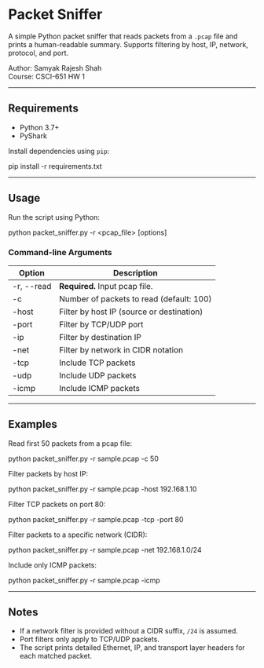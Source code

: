 # Packet Sniffer

A simple Python packet sniffer that reads packets from a `.pcap` file and prints a human-readable summary. Supports filtering by host, IP, network, protocol, and port.

Author: Samyak Rajesh Shah  
Course: CSCI-651 HW 1  

---

## Requirements

- Python 3.7+
- PyShark

Install dependencies using `pip`:

pip install -r requirements.txt

---

## Usage

Run the script using Python:

python packet_sniffer.py -r <pcap_file> [options]

### Command-line Arguments

Option        | Description
------------- | -------------
-r, --read    | **Required.** Input pcap file.
-c            | Number of packets to read (default: 100)
-host         | Filter by host IP (source or destination)
-port         | Filter by TCP/UDP port
-ip           | Filter by destination IP
-net          | Filter by network in CIDR notation
-tcp          | Include TCP packets
-udp          | Include UDP packets
-icmp         | Include ICMP packets

---

## Examples

Read first 50 packets from a pcap file:

python packet_sniffer.py -r sample.pcap -c 50

Filter packets by host IP:

python packet_sniffer.py -r sample.pcap -host 192.168.1.10

Filter TCP packets on port 80:

python packet_sniffer.py -r sample.pcap -tcp -port 80

Filter packets to a specific network (CIDR):

python packet_sniffer.py -r sample.pcap -net 192.168.1.0/24

Include only ICMP packets:

python packet_sniffer.py -r sample.pcap -icmp

---

## Notes

- If a network filter is provided without a CIDR suffix, `/24` is assumed.
- Port filters only apply to TCP/UDP packets.
- The script prints detailed Ethernet, IP, and transport layer headers for each matched packet.
